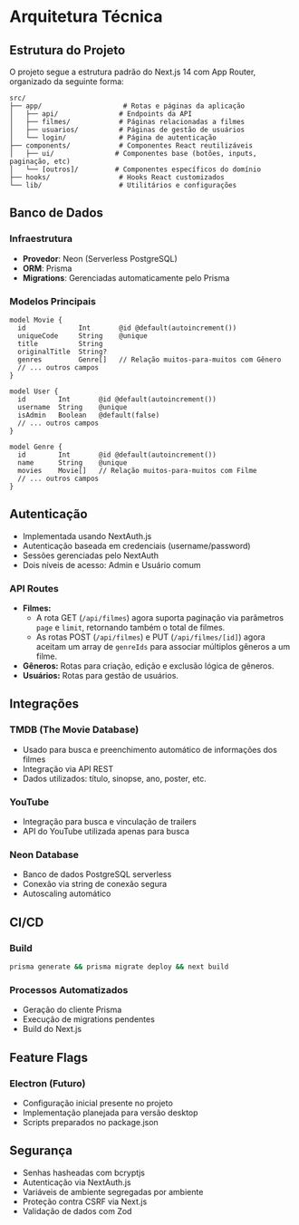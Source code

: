 # Arquitetura Técnica

## Estrutura do Projeto

O projeto segue a estrutura padrão do Next.js 14 com App Router, organizado da seguinte forma:

```
src/
├── app/                    # Rotas e páginas da aplicação
│   ├── api/               # Endpoints da API
│   ├── filmes/            # Páginas relacionadas a filmes
│   ├── usuarios/          # Páginas de gestão de usuários
│   └── login/             # Página de autenticação
├── components/            # Componentes React reutilizáveis
│   ├── ui/               # Componentes base (botões, inputs, paginação, etc)
│   └── [outros]/         # Componentes específicos do domínio
├── hooks/                 # Hooks React customizados
└── lib/                   # Utilitários e configurações
```

## Banco de Dados

### Infraestrutura
- **Provedor**: Neon (Serverless PostgreSQL)
- **ORM**: Prisma
- **Migrations**: Gerenciadas automaticamente pelo Prisma

### Modelos Principais

```prisma
model Movie {
  id             Int       @id @default(autoincrement())
  uniqueCode     String    @unique
  title          String
  originalTitle  String?
  genres         Genre[]   // Relação muitos-para-muitos com Gênero
  // ... outros campos
}

model User {
  id        Int       @id @default(autoincrement())
  username  String    @unique
  isAdmin   Boolean   @default(false)
  // ... outros campos
}

model Genre {
  id        Int       @id @default(autoincrement())
  name      String    @unique
  movies    Movie[]   // Relação muitos-para-muitos com Filme
  // ... outros campos
}
```

## Autenticação

- Implementada usando NextAuth.js
- Autenticação baseada em credenciais (username/password)
- Sessões gerenciadas pelo NextAuth
- Dois níveis de acesso: Admin e Usuário comum

### API Routes
- **Filmes:**
  - A rota GET (`/api/filmes`) agora suporta paginação via parâmetros `page` e `limit`, retornando também o total de filmes.
  - As rotas POST (`/api/filmes`) e PUT (`/api/filmes/[id]`) agora aceitam um array de `genreIds` para associar múltiplos gêneros a um filme.
- **Gêneros:** Rotas para criação, edição e exclusão lógica de gêneros.
- **Usuários:** Rotas para gestão de usuários.

## Integrações

### TMDB (The Movie Database)
- Usado para busca e preenchimento automático de informações dos filmes
- Integração via API REST
- Dados utilizados: título, sinopse, ano, poster, etc.

### YouTube
- Integração para busca e vinculação de trailers
- API do YouTube utilizada apenas para busca

### Neon Database
- Banco de dados PostgreSQL serverless
- Conexão via string de conexão segura
- Autoscaling automático

## CI/CD

### Build
```bash
prisma generate && prisma migrate deploy && next build
```

### Processos Automatizados
- Geração do cliente Prisma
- Execução de migrations pendentes
- Build do Next.js

## Feature Flags

### Electron (Futuro)
- Configuração inicial presente no projeto
- Implementação planejada para versão desktop
- Scripts preparados no package.json

## Segurança

- Senhas hasheadas com bcryptjs
- Autenticação via NextAuth.js
- Variáveis de ambiente segregadas por ambiente
- Proteção contra CSRF via Next.js
- Validação de dados com Zod 